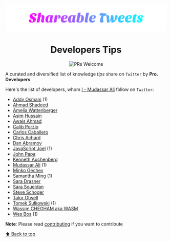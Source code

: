 <p align="center"><img src="./shareable.svg" alt="header-image"></p>
<h1 align="center">Developers Tips</h1>

<p align="center"
  <a href="https://github.com/mudassar045/shareable">
  <img src="https://img.shields.io/badge/PRs-welcome-brightgreen.svg?style=flat-square" alt="PRs Welcome">
  </a>
</p>

A curated and diversified list of knowledge *tips* share on `Twitter` by **Pro. Developers**

Here's the list of developers, whom [I - Mudassar Ali](./hub/voidwebdev.md) follow on `Twitter`:

- [Addy Osmani](./hub/addyosmani.md) (1)
- [Ahmad Shadeed](https://twitter.com/shadeed9)
- [Amelia Wattenberger](https://twitter.com/Wattenberger)
- [Asim Hussain](https://twitter.com/jawache)
- [Awais Ahmad](https://twitter.com/MrAhmadAwais)
- [Calib Porzio](https://twitter.com/calebporzio)
- [Carlos Caballero](https://twitter.com/Carlillo)
- [Chris Achard](https://twitter.com/chrisachard)
- [Dan Abramov](https://twitter.com/dan_abramov)
- [JavaScript Joel](./hub/joelnet.md) (1)
- [John Papa](https://twitter.com/John_Papa)
- [Kenneth Auchenberg](https://twitter.com/auchenberg)
- [Mudassar Ali](./hub/voidwebdev.md) (1)
- [Minko Gechev](https://twitter.com/mgechev)
- [Samantha Ming](./hub/samantha_ming.md) (1)
- [Sara Drasner](https://twitter.com/sarah_edo)
- [Sara Soueidan](https://twitter.com/SaraSoueidan)
- [Steve Schoger](https://twitter.com/steveschoger)
- [Talor Otwell](https://twitter.com/taylorotwell)
- [Tomek Sułkowski](./hub/sulco.md) (1)
- [Wassim CHEGHAM aka WASM](https://twitter.com/manekinekko)
- [Wes Bos](./hub/wesbos.md) (1)

**Note**: Please read [contributing](./CONTRIBUTING.md) if you want to contribute

[:arrow_up: Back to top](#developers-tips)